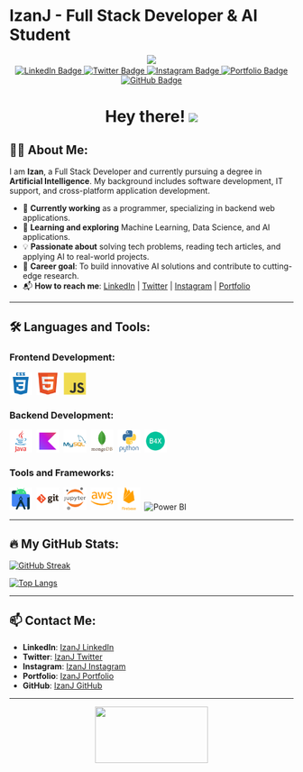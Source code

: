 # IzanJ - Full Stack Developer & AI Student

<div id="header" align="center">
  <img src="https://media.giphy.com/media/M9gbBd9nbDrOTu1Mqx/giphy.gif" width="100"/>
  <div id="badges">
    <a href="https://www.linkedin.com/in/izan-jimenez/?locale=es_ES">
      <img src="https://img.shields.io/badge/LinkedIn-blue?style=for-the-badge&logo=linkedin&logoColor=white" alt="LinkedIn Badge"/>
    </a>
    <a href="https://x.com/developerizan">
      <img src="https://img.shields.io/badge/Twitter-blue?style=for-the-badge&logo=twitter&logoColor=white" alt="Twitter Badge"/>
    </a>
    <a href="https://www.instagram.com/dev.izan/">
      <img src="https://img.shields.io/badge/Instagram-purple?style=for-the-badge&logo=instagram&logoColor=white" alt="Instagram Badge"/>
    </a>
    <a href="https://izanjimenez.alwaysdata.net">
      <img src="https://img.shields.io/badge/Portfolio-black?style=for-the-badge&logo=About.me&logoColor=white" alt="Portfolio Badge"/>
    </a>
    <a href="https://github.com/DeveloperIzanJimenez">
      <img src="https://img.shields.io/badge/GitHub-black?style=for-the-badge&logo=github&logoColor=white" alt="GitHub Badge"/>
    </a>
  </div>
  <h1>
    Hey there! 
    <img src="https://media.giphy.com/media/hvRJCLFzcasrR4ia7z/giphy.gif" width="30px"/>
  </h1>
</div>

## 👨‍💻 About Me:
I am **Izan**, a Full Stack Developer and currently pursuing a degree in **Artificial Intelligence**. My background includes software development, IT support, and cross-platform application development.

- 🔭 **Currently working** as a programmer, specializing in backend web applications.
- 🌱 **Learning and exploring** Machine Learning, Data Science, and AI applications.
- 💡 **Passionate about** solving tech problems, reading tech articles, and applying AI to real-world projects.
- 🎯 **Career goal**: To build innovative AI solutions and contribute to cutting-edge research.
- 📬 **How to reach me**: [LinkedIn](https://www.linkedin.com/in/izan-jimenez/?locale=es_ES) | [Twitter](https://x.com/developerizan) | [Instagram](https://www.instagram.com/dev.izan/) | [Portfolio](https://izanjimenez.alwaysdata.net)

---
## 🛠️ Languages and Tools:
<div>

### Frontend Development:
  <img src="https://github.com/devicons/devicon/blob/master/icons/css3/css3-plain-wordmark.svg" title="CSS3" alt="CSS3" width="40" height="40"/>&nbsp;
  <img src="https://github.com/devicons/devicon/blob/master/icons/html5/html5-original.svg" title="HTML5" alt="HTML5" width="40" height="40"/>&nbsp;
  <img src="https://github.com/devicons/devicon/blob/master/icons/javascript/javascript-original.svg" title="JavaScript" alt="JavaScript" width="40" height="40"/>&nbsp;

### Backend Development:
  <img src="https://github.com/devicons/devicon/blob/master/icons/java/java-original-wordmark.svg" title="Java" alt="Java" width="40" height="40"/>&nbsp;
  <img src="https://github.com/devicons/devicon/blob/master/icons/kotlin/kotlin-original.svg" title="Kotlin" alt="Kotlin" width="40" height="40"/>&nbsp;
  <img src="https://github.com/devicons/devicon/blob/master/icons/mysql/mysql-original-wordmark.svg" title="MySQL" alt="MySQL" width="40" height="40"/>&nbsp;
  <img src="https://github.com/devicons/devicon/blob/master/icons/mongodb/mongodb-original-wordmark.svg" title="MongoDB" alt="MongoDB" width="40" height="40"/>&nbsp;
  <img src="https://github.com/devicons/devicon/blob/master/icons/python/python-original-wordmark.svg" title="Python" alt="Python" width="40" height="40"/>&nbsp;
  <img src="https://github.com/iranapporg/b4x-icon-maker/blob/master/Files/img_roundicons.png" title="Python" alt="B4X" width="40" height="40"/>&nbsp;


### Tools and Frameworks:
  <img src="https://github.com/devicons/devicon/blob/master/icons/androidstudio/androidstudio-original.svg" title="Android Studio" alt="Android Studio" width="40" height="40"/>&nbsp;
  <img src="https://github.com/devicons/devicon/blob/master/icons/git/git-original-wordmark.svg" title="Git" alt="Git" width="40" height="40"/>&nbsp;
  <img src="https://github.com/devicons/devicon/blob/master/icons/jupyter/jupyter-original-wordmark.svg" title="Jupyter" alt="Jupyter" width="40" height="40"/>&nbsp;
  <img src="https://github.com/devicons/devicon/blob/master/icons/amazonwebservices/amazonwebservices-plain-wordmark.svg" title="AWS" alt="AWS" width="40" height="40"/>&nbsp;
  <img src="https://github.com/devicons/devicon/blob/master/icons/firebase/firebase-plain-wordmark.svg" title="Firebase" alt="Firebase" width="40" height="40"/>&nbsp;
  <img src="https://github.com/microsoft/PowerBI-Icons/blob/main/PNG/Power-BI.png" title="Power BI" alt="Power BI" width="40" height="40"/>&nbsp;

</div>


<!--
 ## 🌟 Featured Projects:
### [Project 1 - Image Classification with TensorFlow](link-to-your-project-1)
A simple yet effective image classification project using TensorFlow and the MNIST dataset. This project helps in understanding how convolutional neural networks (CNNs) work for image classification tasks.

### [Project 2 - Full Stack Web Application](link-to-your-project-2)
Developed a fully responsive web application with a React frontend and Node.js backend, integrated with MySQL for data storage. Focused on creating clean UI and efficient backend logic.

### [Project 3 - Machine Learning Explorations](link-to-your-project-3)
Implemented various machine learning algorithms such as linear regression, k-means clustering, and decision trees on different datasets to explore AI techniques.
 -->
---

## 🔥 My GitHub Stats:
[![GitHub Streak](http://github-readme-streak-stats.herokuapp.com?user=DeveloperIzanJimenez&theme=dark&background=000000)](https://git.io/streak-stats)

[![Top Langs](https://github-readme-stats.vercel.app/api/top-langs/?username=DeveloperIzanJimenez&layout=compact&theme=vision-friendly-dark)](https://github.com/anuraghazra/github-readme-stats)

---

## 📫 Contact Me:
- **LinkedIn**: [IzanJ LinkedIn](https://www.linkedin.com/in/izan-jimenez/?locale=es_ES)
- **Twitter**: [IzanJ Twitter](https://x.com/developerizan)
- **Instagram**: [IzanJ Instagram](https://www.instagram.com/dev.izan/)
- **Portfolio**: [IzanJ Portfolio](https://izanjimenez.alwaysdata.net)
- **GitHub**: [IzanJ GitHub](https://github.com/DeveloperIzanJimenez)

---
  <div align="center">
    <img src="https://media.giphy.com/media/dWesBcTLavkZuG35MI/giphy.gif" width="200" height="100"/>
  </div>
